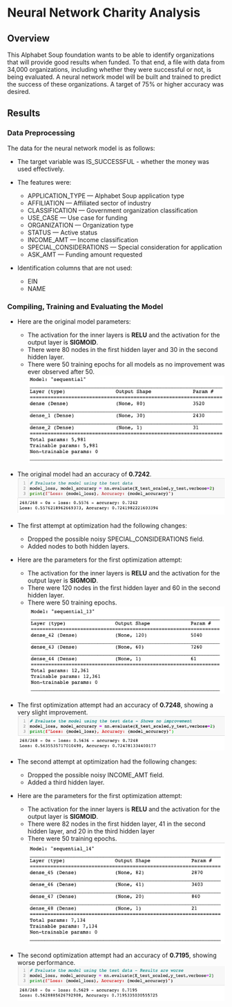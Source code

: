 # Neural Network Charity Analysis
## Overview
This Alphabet Soup foundation wants to be able to identify organizations that will provide good results when funded.
To that end, a file with data from 34,000 organizations, including whether they were successful or not, is being evaluated.
A neural network model will be built and trained to predict the success of these organizations.
A target of 75% or higher accuracy was desired.

## Results
### Data Preprocessing
The data for the neural network model is as follows:
- The target variable was IS_SUCCESSFUL - whether the money was used effectively.

- The features were:
  - APPLICATION_TYPE — Alphabet Soup application type
  - AFFILIATION — Affiliated sector of industry
  - CLASSIFICATION — Government organization classification
  - USE_CASE — Use case for funding
  - ORGANIZATION — Organization type
  - STATUS — Active status
  - INCOME_AMT — Income classification
  - SPECIAL_CONSIDERATIONS — Special consideration for application
  - ASK_AMT — Funding amount requested
  
- Identification columns that are not used:
  - EIN
  - NAME
### Compiling, Training and Evaluating the Model
- Here are the original model parameters:<br>
  - The activation for the inner layers is <b>RELU</b> and the activation for the output layer is <b>SIGMOID</b>.<br>
  - There were 80 nodes in the first hidden layer and 30 in the second hidden layer.<br>
  - There were 50 training epochs for all models as no improvement was ever observed after 50.<br>
<img src=Resources\Original_Model.png></img><br>
- The original model had an accuracy of <b>0.7242</b>.
<img src=Resources\Original_Performance.png></img><br>

- The first attempt at optimization had the following changes:
  - Dropped the possible noisy SPECIAL_CONSIDERATIONS field.
  - Added nodes to both hidden layers.
 - Here are the parameters for the first optimization attempt:<br>
    - The activation for the inner layers is <b>RELU</b> and the activation for the output layer is <b>SIGMOID</b>.<br>
    - There were 120 nodes in the first hidden layer and 60 in the second hidden layer.<br>
    - There were 50 training epochs.<br>
<img src=Resources\Optimization1_Model.png></img><br>
 - The first optimization attempt had an accuracy of <b>0.7248</b>, showing a very slight improvement.
  <img src=Resources\Optimization1_Performance.png></img><br>
  
- The second attempt at optimization had the following changes:
  - Dropped the possible noisy INCOME_AMT field.
  - Added a third hidden layer.
 - Here are the parameters for the first optimization attempt:<br>
    - The activation for the inner layers is <b>RELU</b> and the activation for the output layer is <b>SIGMOID</b>.<br>
    - There were 82 nodes in the first hidden layer, 41 in the second hidden layer, and 20 in the third hidden layer<br>
    - There were 50 training epochs.<br>
<img src=Resources\Optimization2_Model.png></img><br>
 - The second optimization attempt had an accuracy of <b>0.7195</b>, showing worse performance.
  <img src=Resources\Optimization2_Performance.png></img><br>
